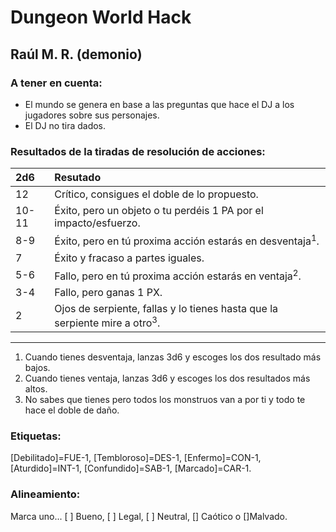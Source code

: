 # Dungeon World Hack## Raúl M. R. (demonio)### A tener en cuenta:* El mundo se genera en base a las preguntas que hace el DJ a los jugadores sobre sus personajes.* El DJ no tira dados.### Resultados de la tiradas de resolución de acciones:| 2d6 | Resutado || :---- | :---- || 12 | Crítico, consigues el doble de lo propuesto. || 10-11 | Éxito, pero un objeto o tu perdéis 1 PA por el impacto/esfuerzo. || 8-9 | Éxito, pero en tú proxima acción estarás en desventaja<sup>1</sup>. || 7 | Éxito y fracaso a partes iguales. || 5-6 | Fallo, pero en tú proxima acción estarás en ventaja<sup>2</sup>. || 3-4 | Fallo, pero ganas 1 PX. || 2 | Ojos de serpiente, fallas y lo tienes hasta que la serpiente mire a otro<sup>3</sup>. |---1. Cuando tienes desventaja, lanzas 3d6 y escoges los dos resultado más bajos.  2. Cuando tienes ventaja, lanzas 3d6 y escoges los dos resultados más altos.3. No sabes que tienes pero todos los monstruos van a por ti y todo te hace el doble de daño.### Etiquetas:[Debilitado]=FUE-1, [Tembloroso]=DES-1, [Enfermo]=CON-1, [Aturdido]=INT-1, [Confundido]=SAB-1, [Marcado]=CAR-1.### Alineamiento:Marca uno... [ ] Bueno, [ ] Legal, [ ] Neutral, [] Caótico o []Malvado.